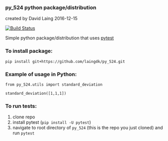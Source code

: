 ### py_524 python package/distribution
created by David Laing
2016-12-15

[![Build Status](https://travis-ci.org/laingdk/py_524.svg?branch=master)](https://travis-ci.org/laingdk/py_524)

Simple python package/distribution that uses [pytest](http://doc.pytest.org/en/latest/contents.html)

### To install package:
```
pip install git+https://github.com/laingdk/py_524.git
```

### Example of usage in Python:
```
from py_524.utils import standard_deviation

standard_deviation([1,1,1])
```

### To run tests:
1. clone repo
2. install pytest (`pip install -U pytest`)
3. navigate to root directory of `py_524` (this is the repo you just cloned) and run `pytest`
